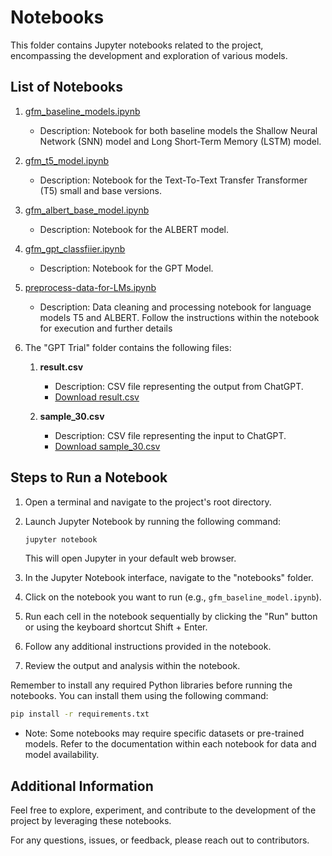 # Notebooks

This folder contains Jupyter notebooks related to the project, encompassing the development and exploration of various models.

## List of Notebooks

1.  [gfm_baseline_models.ipynb](./gfm_baseline_models.ipynb)

    - Description: Notebook for both baseline models the Shallow Neural Network (SNN) model and Long Short-Term Memory (LSTM) model. 

2. [gfm_t5_model.ipynb](./gfm_t5_model.ipynb)

    - Description: Notebook for the Text-To-Text Transfer Transformer (T5) small and base versions.

3. [gfm_albert_base_model.ipynb](./gfm_albert_base_model.ipynb)

    - Description: Notebook for the ALBERT model.

4. [gfm_gpt_classfiier.ipynb](./gfm_gpt_classfiier.ipynb)
   - Description: Notebook for the GPT Model.

5. [preprocess-data-for-LMs.ipynb](./preprocess-data-for-LMs.ipynb)
   - Description: Data cleaning and processing notebook for language models T5 and ALBERT. Follow the instructions within the notebook for execution and further details

6. The "GPT Trial" folder contains the following files:

    1. **result.csv**
        - Description: CSV file representing the output from ChatGPT.
        - [Download result.csv](./GPT%20Trial/result.csv)

    2. **sample_30.csv**
        - Description: CSV file representing the input to ChatGPT.
        - [Download sample_30.csv](./GPT%20Trial/sample_30.csv)


## Steps to Run a Notebook

1. Open a terminal and navigate to the project's root directory.

2. Launch Jupyter Notebook by running the following command:

    ```bash
    jupyter notebook
    ```

   This will open Jupyter in your default web browser.

3. In the Jupyter Notebook interface, navigate to the "notebooks" folder.

4. Click on the notebook you want to run (e.g., `gfm_baseline_model.ipynb`).

5. Run each cell in the notebook sequentially by clicking the "Run" button or using the keyboard shortcut Shift + Enter.

6. Follow any additional instructions provided in the notebook.

7. Review the output and analysis within the notebook.

Remember to install any required Python libraries before running the notebooks. You can install them using the following command:

```bash
pip install -r requirements.txt
```
- Note: Some notebooks may require specific datasets or pre-trained models. Refer to the documentation within each notebook for data and model availability.


## Additional Information

Feel free to explore, experiment, and contribute to the development of the project by leveraging these notebooks.

For any questions, issues, or feedback, please reach out to contributors.
